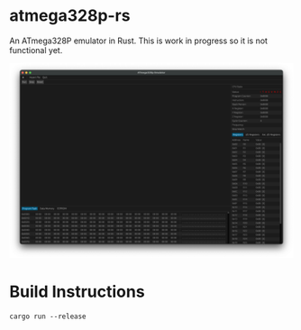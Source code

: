 # atmega328p-rs

An ATmega328P emulator in Rust. This is work in progress so it is not functional yet.

![screenshot](./res/screenshot.png)

# Build Instructions

```
cargo run --release
```